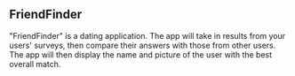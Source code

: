 ## **FriendFinder**
"FriendFinder" is a dating application. The app will take in results from your users' surveys, then compare their answers with those from other users. The app will then display the name and picture of the user with the best overall match.
